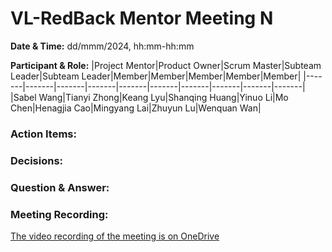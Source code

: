 # VL-RedBack Mentor Meeting N

**Date & Time:** dd/mmm/2024, hh:mm-hh:mm

**Participant & Role:**
|Project Mentor|Product Owner|Scrum Master|Subteam Leader|Subteam Leader|Member|Member|Member|Member|Member|
|-------|-------|-------|-------|-------|-------|-------|-------|-------|-------|
|Sabel Wang|Tianyi Zhong|Keang Lyu|Shanqing Huang|Yinuo Li|Mo Chen|Henagjia Cao|Mingyang Lai|Zhuyun Lu|Wenquan Wan|

### Action Items:


### Decisions:


### Question & Answer:

### Meeting Recording:

[The video recording of the meeting is on OneDrive]()
